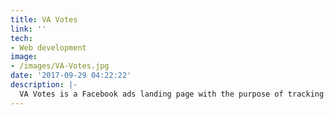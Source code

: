 ```yaml
---
title: VA Votes
link: ''
tech:
- Web development
image:
- /images/VA-Votes.jpg
date: '2017-09-29 04:22:22'
description: |-
  VA Votes is a Facebook ads landing page with the purpose of tracking user conversions into a signup form. This simple site features a contrast between the VA governor candidates, which shows the Democratic candidate, Ralph Northam in a positive light.
---
```

